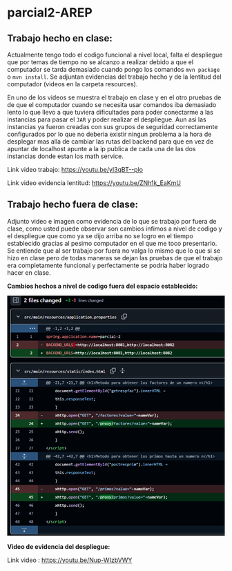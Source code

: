 # parcial2-AREP

## Trabajo hecho en clase:
Actualmente tengo todo el codigo funcional a nivel local, falta el despliegue que por temas de tiempo no se alcanzo a realizar debido a que el computador se tarda demasiado cuando pongo los comandos ``mvn package`` o ``mvn install``. Se adjuntan evidencias del trabajo hecho y de la lentitud del computador (videos en la carpeta resources).

En uno de los videos se muestra el trabajo en clase y en el otro pruebas de de que el computador cuando se necesita usar comandos iba demasiado lento lo que llevo a que tuviera dificultades para poder conectarme a las instancias para pasar el ``JAR`` y poder realizar el despliegue. Aun asi las instancias ya fueron creadas con sus grupos de seguridad correctamente configurados por lo que no deberia existir ningun problema a la hora de desplegar mas alla de cambiar las rutas del backend para que en vez de apuntar de localhost apunte a la ip publica de cada una de las dos instancias donde estan los math service. 

Link video trabajo: https://youtu.be/yl3qBT--plo

Link video evidencia lentitud: https://youtu.be/ZNh1k_EaKmU

## Trabajo hecho fuera de clase:

Adjunto video e imagen como evidencia de lo que se trabajo por fuera de clase, como usted puede observar son cambios infimos a nivel de codigo y el despliegue que como ya se dijo arriba no se logro en el tiempo establecido gracias al pesimo computador en el que me toco presentarlo. Se entiende que al ser trabajo por fuera no valga lo mismo que lo que si se hizo en clase pero de todas maneras se dejan las pruebas de que el trabajo era completamente funcional y perfectamente se podria haber logrado hacer en clase.

**Cambios hechos a nivel de codigo fuera del espacio establecido:**

![](./resources/imagen1.png)

**Video de evidencia del despliegue:**

Link video : https://youtu.be/Nup-WIzbVWY
